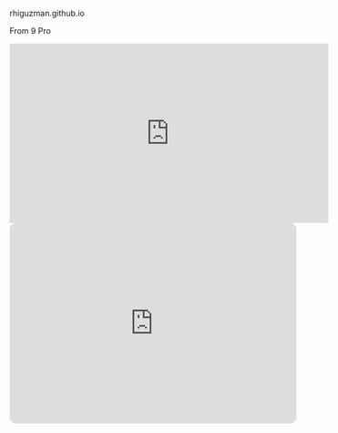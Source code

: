 rhiguzman.github.io

From 9 Pro


<iframe width="560" height="315" src="https://www.youtube.com/embed/RAmZ2C-C8v8?si=tuAOeOo2BFP1-DXj" title="YouTube video player" frameborder="0" allow="accelerometer; autoplay; clipboard-write; encrypted-media; gyroscope; picture-in-picture; web-share" allowfullscreen></iframe>


<iframe style="border-radius:12px" src="https://open.spotify.com/embed/playlist/7LrV5gZaTefkigIAcxwitq?utm_source=generator" width="100%" height="352" frameBorder="0" allowfullscreen="" allow="autoplay; clipboard-write; encrypted-media; fullscreen; picture-in-picture" loading="lazy"></iframe>
